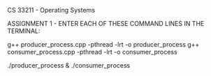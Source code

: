 CS 33211 - Operating Systems

ASSIGNMENT 1 - ENTER EACH OF THESE COMMAND LINES IN THE TERMINAL: 

g++ producer_process.cpp -pthread -lrt -o producer_process
g++ consumer_process.cpp -pthread -lrt -o consumer_process

./producer_process & ./consumer_process